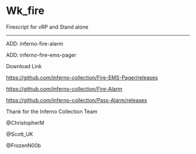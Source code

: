 # Wk_fire
Firescript for vRP and Stand alone

--------------------------------------------------------------------------------------------------
ADD: inferno-fire-alarm

ADD: inferno-fire-ems-pager


Download Link

https://github.com/inferno-collection/Fire-EMS-Pager/releases

https://github.com/inferno-collection/Fire-Alarm

https://github.com/inferno-collection/Pass-Alarm/releases


Thank for the Inferno Collection Team

@ChristopherM

@Scott_UK

@FrozenN00b
